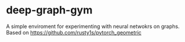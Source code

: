 # deep-graph-gym
A simple enviroment for experimenting with neural netwokrs on graphs. Based on https://github.com/rusty1s/pytorch_geometric

